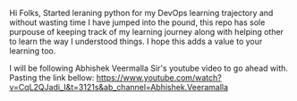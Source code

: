 Hi Folks,
Started leraning python for my DevOps learning trajectory and without wasting time I have jumped into the pound, this repo has sole purpouse of keeping track of my learning journey along with helping other 
to learn the way I understood things. I hope this adds a value to your learning too.

I will be following Abhishek Veermalla Sir's youtube video to go ahead with. Pasting the link bellow:
https://www.youtube.com/watch?v=CqL2QJadi_I&t=3121s&ab_channel=Abhishek.Veeramalla
